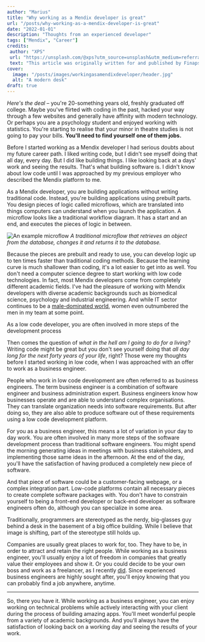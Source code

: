 ```yaml
---
author: "Marius"
title: "Why working as a Mendix developer is great"
url: "/posts/why-working-as-a-mendix-developer-is-great"
date: "2022-01-01"
description: "Thoughts from an experienced developer"
tags: ["Mendix", "Career"]
credits: 
 author: "XPS"
 url: "https://unsplash.com/@xps?utm_source=unsplash&utm_medium=referral&utm_content=creditCopyText"
 text: "This article was originally written for and published by Finaps, but edited and published here with their permission. &#13;&#10; Hero image by"
cover:
  image: "/posts/images/workingasamendixdeveloper/header.jpg"
  alt: "A modern desk"
draft: true
---
```


*Here's the deal* – you're 20-something years old, freshly graduated off college. Maybe you've flirted with coding in the past, hacked your way through a few websites and generally have affinity with modern technology. Or perhaps you are a psychology student and enjoyed working with statistics. You're starting to realise that your minor in theatre studies is not going to pay your bills. **You'll need to find yourself one of them jobs.**

Before I started working as a Mendix developer I had serious doubts about my future career path. I liked writing code, but I didn't see myself doing that all day, every day. But I did like building things. I like looking back at a days' work and seeing the results. That's what building software is. I didn't know about low code until I was approached by my previous employer who described the Mendix platform to me.

As a Mendix developer, you are building applications without writing traditional code. Instead, you're building applications using prebuilt parts. You design pieces of logic called microflows, which are translated into things computers can understand when you launch the application. A microflow looks like a traditional workflow diagram. It has a start and an end, and executes the pieces of logic in between. 

![An example microflow](/posts/images/workingsasamendixdeveloper/examplemicroflow.png)
*A traditional microflow that retrieves an object from the database, changes it and returns it to the database.*

Because the pieces are prebuilt and ready to use, you can develop logic up to ten times faster than traditional coding methods. Because the learning curve is much shallower than coding, it's a lot easier to get into as well. You don't need a computer science degree to start working with low code technologies. In fact, most Mendix developers come from completely different academic fields. I've had the pleasure of working with Mendix developers with diverse academic backgrounds such as biomedical science, psychology and industrial engineering. And while IT sector continues to be a [male-dominated world](https://en.wikipedia.org/wiki/Gender_disparity_in_computing), women even outnumbered the men in my team at some point. 

As a low code developer, you are often involved in more steps of the development process 






Then comes the question of *what in the hell am I going to do for a living?* Writing code might be great but you don't see yourself doing that *all day long for the next forty years of your life*, right? Those were my thoughts before I started working in low code, when I was approached with an offer to work as a business engineer.

People who work in low code development are often referred to as business engineers. The term business engineer is a combination of software engineer and business administration expert. Business engineers know how businesses operate and are able to understand complex organisations. They can translate organization needs into software requirements. But after doing so, they are also able to produce software out of these requirements using a low code development platform. 

For you as a business engineer, this means a lot of variation in your day to day work. You are often involved in many more steps of the software development process than traditional software engineers. You might spend the morning generating ideas in meetings with business stakeholders, and implementing those same ideas in the afternoon. At the end of the day, you'll have the satisfaction of having produced a completely new piece of software.

And that piece of software could be a customer-facing webpage, or a complex integration part. Low-code platforms contain all necessary pieces to create complete software packages with. You don't have to constrain yourself to being a front-end developer or back-end developer as software engineers often do, although you can specialize in some area.

Traditionally, programmers are stereotyped as the nerdy, big-glasses guy behind a desk in the basement of a big office building. While I believe that image is shifting, part of the stereotype still holds up. 

Companies are usually great places to work for, too. They have to be, in order to attract and retain the right people. While working as a business engineer, you'll usually enjoy a lot of freedom in companies that greatly value their employees and show it. Or you could decide to be your own boss and work as a freelancer, as I recently [did](https://www.linkedin.com/feed/update/urn%3Ali%3Aactivity%3A6851808905958346752?lipi=urn%3Ali%3Apage%3Ad_flagship3_profile_view_base%3BwtjbeyO4ROecTjEpolP23g%3D%3D). Since experienced business engineers are highly sought after, you'll enjoy knowing that you can probably find a job anywhere, anytime. 

---

So, there you have it. While working as a business engineer, you can enjoy working on technical problems while actively interacting with your client during the process of building amazing apps. You'll meet wonderful people from a variety of academic backgrounds. And you'll always have the satisfaction of looking back on a working day and seeing the results of your work. 